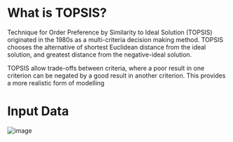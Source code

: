 # What is TOPSIS?

Technique for Order Preference by Similarity to Ideal Solution (TOPSIS) originated in the 1980s as a multi-criteria decision making method. TOPSIS chooses the alternative of shortest Euclidean distance from the ideal solution, and greatest distance from the negative-ideal solution.

TOPSIS allow trade-offs between criteria, where a poor result in one criterion can be negated by a good result in another criterion. This provides a more realistic form of modelling

# Input Data

![image](https://user-images.githubusercontent.com/47549494/187021275-1dfae881-721b-4ffd-9dfb-47159c3c7fe2.png)
